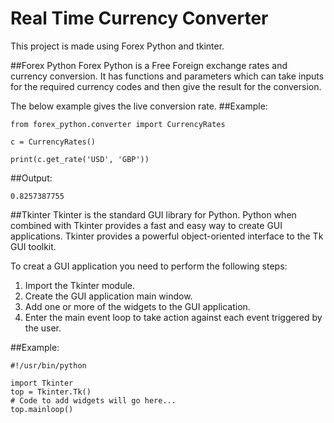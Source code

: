 # Real Time Currency Converter

This project is made using Forex Python and tkinter.

##Forex Python
Forex Python is a Free Foreign exchange rates and currency conversion. It has functions and parameters which can take inputs for the required currency codes and then give the result for the conversion.

The below example gives the live conversion rate.
##Example:
```
from forex_python.converter import CurrencyRates

c = CurrencyRates()

print(c.get_rate('USD', 'GBP'))
```
##Output:
```
0.8257387755
```

##Tkinter
Tkinter is the standard GUI library for Python. Python when combined with Tkinter provides a fast and easy way to create GUI applications. Tkinter provides a powerful object-oriented interface to the Tk GUI toolkit.

To creat a GUI application you need to perform the following steps:
1. Import the Tkinter module.
1. Create the GUI application main window.
1. Add one or more of the widgets to the GUI application.
1. Enter the main event loop to take action against each event triggered by the user.

##Example:

```
#!/usr/bin/python

import Tkinter
top = Tkinter.Tk()
# Code to add widgets will go here...
top.mainloop()
```

